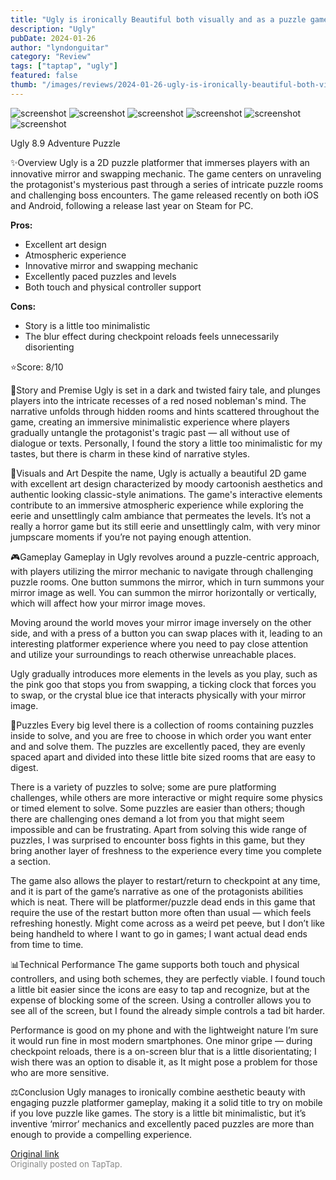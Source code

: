 ```yaml
---
title: "Ugly is ironically Beautiful both visually and as a puzzle game | Review - Ugly"
description: "Ugly"
pubDate: 2024-01-26
author: "lyndonguitar"
category: "Review"
tags: ["taptap", "ugly"]
featured: false
thumb: "/images/reviews/2024-01-26-ugly-is-ironically-beautiful-both-visually-and-as-a-puzzle-game--review---ugly-0.avif"
---
```


<div class="gallery">
  <img src="/images/reviews/2024-01-26-ugly-is-ironically-beautiful-both-visually-and-as-a-puzzle-game--review---ugly-0.avif" alt="screenshot" />
  <img src="/images/reviews/2024-01-26-ugly-is-ironically-beautiful-both-visually-and-as-a-puzzle-game--review---ugly-1.avif" alt="screenshot" />
  <img src="/images/reviews/2024-01-26-ugly-is-ironically-beautiful-both-visually-and-as-a-puzzle-game--review---ugly-2.avif" alt="screenshot" />
  <img src="/images/reviews/2024-01-26-ugly-is-ironically-beautiful-both-visually-and-as-a-puzzle-game--review---ugly-3.avif" alt="screenshot" />
  <img src="/images/reviews/2024-01-26-ugly-is-ironically-beautiful-both-visually-and-as-a-puzzle-game--review---ugly-4.avif" alt="screenshot" />
  <img src="/images/reviews/2024-01-26-ugly-is-ironically-beautiful-both-visually-and-as-a-puzzle-game--review---ugly-5.avif" alt="screenshot" />
</div>

Ugly
8.9
Adventure
Puzzle

✨Overview
Ugly is a 2D puzzle platformer that immerses players with an innovative mirror and swapping mechanic. The game centers on unraveling the protagonist's mysterious past through a series of intricate puzzle rooms and challenging boss encounters. The game released recently on both iOS and Android, following a release last year on Steam for PC.


**Pros:**
- Excellent art design
- Atmospheric experience
- Innovative mirror and swapping mechanic
- Excellently paced puzzles and levels
- Both touch and physical controller support



**Cons:**
- Story is a little too minimalistic
- The blur effect during checkpoint reloads feels unnecessarily disorienting


⭐️Score: 8/10

📖Story and Premise
Ugly is set in a dark and twisted fairy tale, and plunges players into the intricate recesses of a red nosed nobleman's mind. The narrative unfolds through hidden rooms and hints scattered throughout the game, creating an immersive minimalistic experience where players gradually untangle the protagonist's tragic past — all without use of dialogue or texts. Personally, I found the story a little too minimalistic for my tastes, but there is charm in these kind of narrative styles.

🎨Visuals and Art
Despite the name, Ugly is actually a beautiful 2D game with excellent art design characterized by moody cartoonish aesthetics and authentic looking classic-style animations. The game's interactive elements contribute to an immersive atmospheric experience while exploring the eerie and unsettlingly calm ambiance that permeates the levels. It’s not a really a horror game but its still eerie and unsettlingly calm, with very minor jumpscare moments if you’re not paying enough attention.

🎮Gameplay
Gameplay in Ugly revolves around a puzzle-centric approach, with players utilizing the mirror mechanic to navigate through challenging puzzle rooms. One button summons the mirror, which in turn summons your mirror image as well. You can summon the mirror horizontally or vertically, which will affect how your mirror image moves.

Moving around the world moves your mirror image inversely on the other side, and with a press of a button you can swap places with it, leading to an interesting platformer experience where you need to pay close attention and utilize your surroundings to reach otherwise unreachable places.

Ugly gradually introduces more elements in the levels as you play, such as the pink goo that stops you from swapping, a ticking clock that forces you to swap, or the crystal blue ice that interacts physically with your mirror image.

🧩Puzzles
Every big level there is a collection of rooms containing puzzles inside to solve, and you are free to choose in which order you want enter and and solve them. The puzzles are excellently paced, they are evenly spaced apart and divided into these little bite sized rooms that are easy to digest.

There is a variety of puzzles to solve; some are pure platforming challenges, while others are more interactive or might require some physics or timed element to solve. Some puzzles are easier than others; though there are challenging ones demand a lot from you that might seem impossible and can be frustrating. Apart from solving this wide range of puzzles, I was surprised to encounter boss fights in this game, but they bring another layer of freshness to the experience every time you complete a section.

The game also allows the player to restart/return to checkpoint at any time, and it is part of the game’s narrative as one of the protagonists abilities which is neat. There will be platformer/puzzle dead ends in this game that require the use of the restart button more often than usual — which feels refreshing honestly. Might come across as a weird pet peeve, but I don’t like being handheld to where I want to go in games; I want actual dead ends from time to time.

📊Technical Performance
The game supports both touch and physical controllers, and using both schemes, they are perfectly viable. I found touch a little bit easier since the icons are easy to tap and recognize, but at the expense of blocking some of the screen. Using a controller allows you to see all of the screen, but I found the already simple controls a tad bit harder.

Performance is good on my phone and with the lightweight nature I’m sure it would run fine in most modern smartphones. One minor gripe — during checkpoint reloads, there is a on-screen blur that is a little disorientating; I wish there was an option to disable it, as It might pose a problem for those who are more sensitive.

⚖️Conclusion
Ugly manages to ironically combine aesthetic beauty with engaging puzzle platformer gameplay, making it a solid title to try on mobile if you love puzzle like games. The story is a little bit minimalistic, but it’s inventive ‘mirror’ mechanics and excellently paced puzzles are more than enough to provide a compelling experience.

[Original link](https://www.taptap.io/post/6870842)<br><span style="font-size: 0.95em; color: #888;">Originally posted on TapTap.</span>
